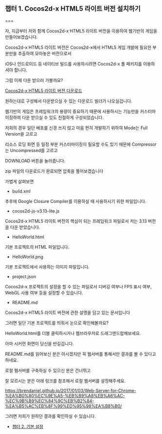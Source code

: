 ## 챕터 1. Cocos2d-x HTML5 라이트 버전 설치하기

===

자, 지금부터 저와 함께 Cocos2d-x HTML5 라이트 버전을 이용하여 웹기반의 게임을 만들어보겠습니다.

Cocos2d-x HTML5 라이트 버전은 Cocos2d-x에서 HTML5 게임 개발에 필요한 부분만을 추출하여 모아놓은 버전으로서

iOS나 안드로이드 등 네이티브 빌드를 사용하시려면 Cocos2d-x 풀 패키지를 이용하셔야 합니다.

그럼 이제 다운 받으러 가볼까요?

[Cocos2d-x HTML5 라이트 버전 다운로드](http://www.cocos2d-x.org/download)

원하는대로 구성해서 다운받으실 수 있는 다운로드 빌더가 나오실겁니다.

웹기반의 게임은 프레임워크의 용량이 중요하기 때문에 사용하시는 기능만을 커스터마이징하여 다운 받으실 수 있도 친절하게 구성되었습니다.

저희의 경우 일단 배포를 신경 쓰지 않고 마음 편히 개발하기 위하여 Mode는 Full Version을 고르고

리소스 로딩 화면 등 일정 부분 커스터마이징이 필요할 수도 있기 때문에 Compressor는 Uncompressed를 고르고

DOWNLOAD 버튼을 눌러줍니다.

zip 파일의 다운로드가 완료되면 압축을 풀어보겠습니다

가볍게 살펴보면

- build.xml

추후에 Google Closure Compiler를 이용하실 때 사용하시기 위한 파일입니다.

- cocos2d-js-v3.13-lite.js

Cocos2d-x HTML5 라이트 버전의 핵심이 되는 프레임워크 파일로서 저는 3.13 버전을 다운 받았습니다.

- HelloWorld.html

기본 프로젝트의 HTML 파일입니다.

- HelloWorld.png

기본 프로젝트에서 사용하는 이미지 파일입니다.

- project.json

Cocos2d-x 프로젝트의 설정을 할 수 있는 파일로서 디버깅 여부나 FPS 표시 여부, WebGL 사용 여부 등을 설정할 수 있습니다.

- README.md

Cocos2d-x HTML5 라이트 버전에 관한 설명을 담고 있는 문서입니다

그러면 일단 기본 프로젝트를 띄워서 눈으로 확인해볼까요?

HelloWorld.html를 더블 클릭하시거나 웹브라우저로 드래그앤드랍해보세요.

아마 시커먼 화면이 당신을 반길겁니다.

README.md를 읽어보신 분은 아시겠지만 꼭 웹서버를 통해서만 결과를 볼 수 있다고 하네요.

로컬 웹서버를 구축하실 수 있으신 분은 건너뛰고

잘 모르시는 분은 아래 링크를 참조해서 로컬 웹서버를 설정해주세요.

https://brendaniel.github.io/2017/01/03/Web-Server-for-Chrome-%EA%B0%80%EC%9E%A5-%EB%B9%A8%EB%A6%AC-%EC%9B%B9%EC%84%9C%EB%B2%84-%EA%B5%AC%EB%8F%99%ED%95%98%EA%B8%B0/

그러면 저희가 원하던 결과를 확인하실 수 있습니다.

- [챕터 2. 기본 설정](chapter2.md)
